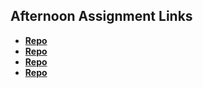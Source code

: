 ## Afternoon Assignment Links

* **[Repo](https://masonspacestation.github.io/trivia/)**
* **[Repo](https://github.com/masonspacestation/<ASSIGNMENT_REPO>)**
* **[Repo](https://github.com/masonspacestation/<ASSIGNMENT_REPO>)**
* **[Repo](https://github.com/masonspacestation/<ASSIGNMENT_REPO>)**
